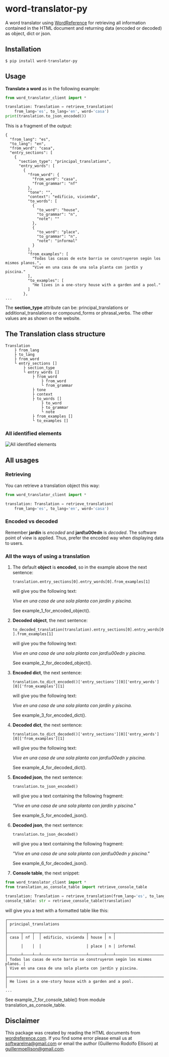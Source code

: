 # word-translator-py

A word translator using [WordReference](https://wordreference.com) for retrieving all information contained in the HTML
document and returning data (encoded or decoded) as object, dict or json.

## Installation

```console
$ pip install word-translator-py
```

## Usage

**Translate a word** as in the following example:

```python
from word_translator_client import *

translation: Translation = retrieve_translation(
    from_lang='es', to_lang='en', word='casa')
print(translation.to_json_encoded())
```

This is a fragment of the output:

```console
{
  "from_lang": "es",
  "to_lang": "en",
  "from_word": "casa",
  "entry_sections": [
    {
      "section_type": "principal_translations",
      "entry_words": [
        {
          "from_word": {
            "from_word": "casa",
            "from_grammar": "nf"
          },
          "tone": "",
          "context": "edificio, vivienda",
          "to_words": [
            {
              "to_word": "house",
              "to_grammar": "n",
              "note": ""
            },
            {
              "to_word": "place",
              "to_grammar": "n",
              "note": "informal"
            }
          ],
          "from_examples": [
            "Todas las casas de este barrio se construyeron según los mismos planos.",
            "Vive en una casa de una sola planta con jardín y piscina."
          ],
          "to_examples": [
            "He lives in a one-story house with a garden and a pool."
          ]
        },
...
```

The **section_type** attribute can be: principal_translations or additional_translations or compound_forms or
phrasal_verbs. The other values are as shown on the website.

## The Translation class structure

```console
Translation
    ├ from_lang
    ├ to_lang
    ├ from_word
    └ entry_sections []
        ├ section_type
        └ entry_words []
            ├ from_word
                ├ from_word
                └ from_grammar
            ├ tone
            ├ context
            ├ to_words []
                ├ to_word
                ├ to_grammar
                └ note
            ├ from_examples []
            └ to_examples []
```

### All identified elements

![All identified elements](https://github.com/softwarelma/word_translator_py/blob/main/wr_entry.jpeg?raw=true)

## All usages

### Retrieving

You can retrieve a translation object this way:

```python
from word_translator_client import *

translation: Translation = retrieve_translation(
    from_lang='es', to_lang='en', word='casa')
```

### Encoded vs decoded

Remember **jardín** is _encoded_ and **jard\u00edn** is _decoded_. The software point of view is applied. Thus, prefer
the encoded way when displaying data to users.

### All the ways of using a translation

1. The default **object** is **encoded**, so in the example above the next sentence:

   `translation.entry_sections[0].entry_words[0].from_examples[1]`

   will give you the following text:

   _Vive en una casa de una sola planta con jardín y piscina._

   See example_1_for_encoded_object().
2. **Decoded object**, the next sentence:

   `to_decoded_translation(translation).entry_sections[0].entry_words[0].from_examples[1]`

   will give you the following text:

   _Vive en una casa de una sola planta con jard\u00edn y piscina._

   See example_2_for_decoded_object().
3. **Encoded dict**, the next sentence:

   `translation.to_dict_encoded()['entry_sections'][0]['entry_words'][0]['from_examples'][1]`

   will give you the following text:

   _Vive en una casa de una sola planta con jardín y piscina._

   See example_3_for_encoded_dict().
4. **Decoded dict**, the next sentence:

   `translation.to_dict_decoded()['entry_sections'][0]['entry_words'][0]['from_examples'][1]`

   will give you the following text:

   _Vive en una casa de una sola planta con jard\u00edn y piscina._

   See example_4_for_decoded_dict().
5. **Encoded json**, the next sentence:

   `translation.to_json_encoded()`

   will give you a text containing the following fragment:

   _"Vive en una casa de una sola planta con jardín y piscina."_

   See example_5_for_encoded_json().
6. **Decoded json**, the next sentence:

   `translation.to_json_decoded()`

   will give you a text containing the following fragment:

   _"Vive en una casa de una sola planta con jard\u00edn y piscina."_

   See example_6_for_decoded_json().
7. **Console table**, the next snippet:

```python
from word_translator_client import *
from translation_as_console_table import retrieve_console_table

translation: Translation = retrieve_translation(from_lang='es', to_lang='en', word='casa')
console_table: str = retrieve_console_table(translation)
```

will give you a text with a formatted table like this:

```console
┌─────────────────────────────────────────────────────────────────────────┐
│ principal_translations                                                  │
├──────┬────┬──┬────────────────────┬───────┬───┬─────────────────────────┤
│ casa │ nf │  │ edificio, vivienda │ house │ n │                         │
│      │    │  │                    │ place │ n │ informal                │
├──────┴────┴──┴────────────────────┴───────┴───┴─────────────────────────┤
│ Todas las casas de este barrio se construyeron según los mismos planos. │
│ Vive en una casa de una sola planta con jardín y piscina.               │
├─────────────────────────────────────────────────────────────────────────┤
│ He lives in a one-story house with a garden and a pool.                 │
...
```

See example_7_for_console_table() from module translation_as_console_table.

## Disclaimer

This package was created by reading the HTML documents from [wordreference.com](https://wordreference.com). If you find
some error please
email us at softwarelma@gmail.com or email the author (Guillermo Rodolfo Ellison) at guillermoellison@gmail.com.
